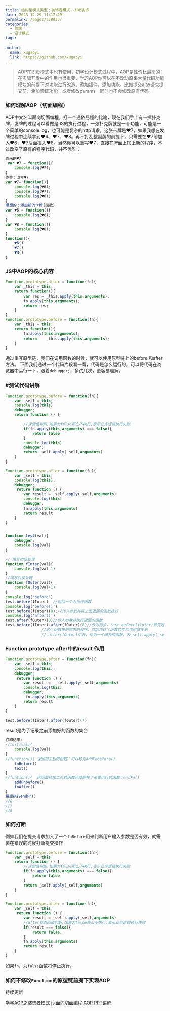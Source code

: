 ```yaml
---
title: 结构型模式类型：装饰者模式--AOP装饰
date: 2023-12-29 11:17:29
permalink: /pages/a58d33/
categories:
  - 前端
  - 设计模式
tags:
  - 
author: 
  name: xugaoyi
  link: https://github.com/xugaoyi
---
```


>AOP在职责模式中也有使用，初学设计模式过程中，AOP是性价比最高的，在实际开发中的作用也很重要，学习AOP你可以在不改动原来大量代码功能模块的前提下对功能进行改造，添加插件，添加功能。比如提交ajax请求提交前，添加验证功能，或者修改params。同时也不会修改原有代码。
### 如何理解AOP（切面编程）
AOP中文名叫面向切面编程。打一个通俗易懂的比喻，现在我们手上有一摞扑克牌，发牌的过程可以看做是JS的执行过程，一张扑克牌就是一个功能，可能是一个简单的console.log，也可能是复杂的http请求，这张卡牌是♥️7，如果我想在发牌过程中连续拿到♥️6、♥️7、♥️8。再不打乱整副牌的前提下，只需要在♥️7前加入♥️6，♥️7后面插入♥️8。当然你可以重写♥️7，直接在牌面上加上新的程序，不过改变了原有的程序代码，并不优雅；
```javascript
原来的♥️7
 var ♥️7 = function(){
    console.log(♥️7);
}
作弊：改写♥️7
var ♥️7= function(){
    console.log(♥️6);
    console.log(♥️7);
    console.log(♥️8);
}
理想的：添加新的卡牌(函数)
var ♥️6 = function(){
    console.log(♥️6);
}
var ♥️8 = function(){
    console.log(♥️8);
}
function(){
    ♥️6()
    ♥️7()
    ♥️8()
}
```
### JS中AOP的核心内容
```javascript
Function.prototype.after = function(fn){
    var _this = this;
    return function(){
        var res = _this.apply(this,arguments);
        fn.apply(this,arguments);
        return res;
    }
}
Function.prototype.before = function(fn){
    var _this = this;
    return function(){
        fn.apply(this,arguments);  
        return    _this.apply(this,arguments);
    }
}
```
通过重写原型链，我们在调用函数的时候，就可以使用原型链上的before 和after方法。
下面我们通过一个代码片段看一看，代码是怎么运行的，可以将代码在浏览器中运行一下，跟着```debugger;```，多试几次，更容易理解。
### #测试代码讲解
```javascript
Function.prototype.before = function(fn){
    var _self = this;
	console.log(this)
	debugger;
    return function () {

        //返回值判断,如果为false那么不执行,表示业务逻辑执行失败
        if(fn.apply(this,arguments) === false){
            return false
        }
		console.log(this)
		debugger;
        return _self.apply(_self,arguments)
    }
}

Function.prototype.after = function(fn){
    var _self = this;
	console.log(this);
	debugger;
     return function () {
        var result = _self.apply(_self,arguments)
		console.log(this)
		debugger;
        fn.apply(this,arguments)
        return result
    }
}


function test(val){
	debugger;
    console.log(val)
}

// 编写初始处理
function fInter(val){
    console.log(val-1)
}
//编写后续处理
function fOuter(val){
    console.log(val+1)
}
console.log('before')
test.before(fInter)  //返回一个为执行函数
console.log('before()')
test.before(fInter)(8);//传入参数并将上面返回的函数执行
console.log('after()')
test.after(fOuter)(8)//传入参数并执行返回的函数
test.before(fInter).after(fOuter)(8)//分为两步，test.before(flnter)首先返回一个函数，
                //这个函数里是需求的顺序，然后将这个函数的作为作用域传到
                //.after(fOuter)中去，作为一个单独的函数，及_self.apply(_self,arguments)进行执行。
```
###   Function.prototype.after中的result  作用
```javascript
Function.prototype.after = function(fn){
    var _self = this;
	console.log(this);
	debugger;
     return function () {
        var result =  _self.apply(_self,arguments)
		console.log(this)
		debugger;
         fn.apply(this,arguments)
        return result 
    }
}

test.before(fInter).after(fOuter)(7)
```
result是为了记录之前添加好的函数的集合
```javascript
打印结果:
//test(val){
    console.log(val)
}
//function(){ 返回加工后的函数：可以称为addFnbefore()
    fnBefore()
    text()
}
//funtion(){  返回最终加工后的函数也就是接下来要运行的函数：endFn()
    addFnbefore()
    fnAfter()
}
最后执行endFn() 
//6
//7
//8
```
###  如何打断
例如我们在提交请求加入了一个```fnBefore```用来判断用户输入参数是否有效，就需要在错误的时候打断提交操作
```javascript
Function.prototype.before = function(fn){
    var _self = this
    return function () {
        //返回值判断,如果为false那么不执行,表示业务逻辑执行失败
        if(fn.apply(this,arguments) === false){
            return false
        }
        return _self.apply(_self,arguments)
    }
}

Function.prototype.after = function(fn){
    var _self = this;
     return function () {
        var result = _self.apply(_self,arguments)
        //after有返回值判断,如果为false那么不执行,表示业务逻辑执行失败
        if(result === false){
            return false;
        }
        fn.apply(this,arguments)
        return result
    }
}
```
如果```fn```，为```false```函数将停止执行。
### 如何不修改```Function```的原型链前提下实现AOP
持续更新


[学学AOP之装饰者模式](https://segmentfault.com/a/1190000004351323)
[js 面向切面编程](http://m.blog.csdn.net/qq_17347575/article/details/78039216)
[AOP PPT讲解](https://wenku.baidu.com/view/cf5d7f766294dd88d1d26b29.html)









